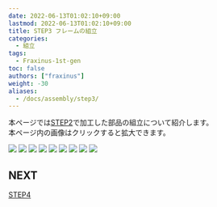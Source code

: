 ```yaml
---
date: 2022-06-13T01:02:10+09:00
lastmod: 2022-06-13T01:02:10+09:00
title: STEP3 フレームの組立
categories:
  - 組立
tags:
  - Fraxinus-1st-gen
toc: false
authors: ["fraxinus"]
weight: -30
aliases:
  - /docs/assembly/step3/
---
```


本ページでは[STEP2](../step2)で加工した部品の組立について紹介します。  
本ページ内の画像はクリックすると拡大できます。

![](/images/fraxinus-assembly-3-frame-0.jpg)
![](/images/fraxinus-assembly-3-frame-1.jpg)
![](/images/fraxinus-assembly-3-frame-2.jpg)
![](/images/fraxinus-assembly-3-frame-3.jpg)
![](/images/fraxinus-assembly-3-frame-4.jpg)
![](/images/fraxinus-assembly-3-frame-5.jpg)
![](/images/fraxinus-assembly-3-frame-6.jpg)
![](/images/fraxinus-assembly-3-frame-7.jpg)
![](/images/fraxinus-assembly-3-frame-8.jpg)
## NEXT

[STEP4](../step4)